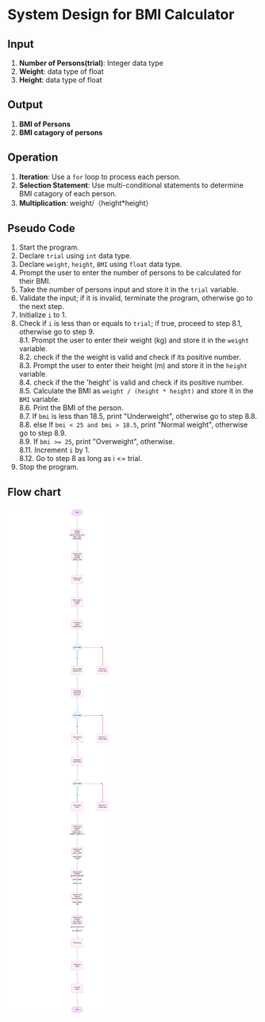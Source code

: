 # System Design for BMI Calculator

## Input
1. **Number of Persons(trial)**: Integer data type
2. **Weight**: data type of float
3. **Height**: data type of float
 
## Output
1. **BMI of Persons**
2. **BMI catagory of persons**

## Operation
1. **Iteration**: Use a `for` loop to process each person.
2. **Selection Statement**: Use multi-conditional statements to determine BMI catagory of each person.
3. **Multiplication**: weight/（height*height）

## Pseudo Code
1. Start the program.
2. Declare `trial` using `int` data type.
3. Declare `weight`, `height`, `BMI` using `float` data type.
4. Prompt the user to enter the number of persons to be calculated for their BMI.
5. Take the number of persons input and store it in the `trial` variable.
6. Validate the input; if it is invalid, terminate the program, otherwise go to the next step.
7. Initialize `i` to 1.
8. Check if `i` is less than or equals to `trial`; if true, proceed to step 8.1, otherwise go to step 9.   
    8.1. Prompt the user to enter their weight (kg) and store it in the `weight` variable.   
    8.2. check if the the weight is valid and check if its positive number.    
    8.3. Prompt the user to enter their height (m) and store it in the `height` variable.    
    8.4. check if the the 'height' is valid and check if its positive number.   
    8.5. Calculate the BMI as `weight / (height * height)` and store it in the `BMI` variable.   
    8.6. Print the BMI of the person.   
    8.7. If `bmi` is less than 18.5, print "Underweight", otherwise go to step 8.8.    
    8.8. else If `bmi < 25 and bmi > 18.5`, print "Normal weight", otherwise go to step 8.9.   
    8.9. If `bmi >= 25`, print "Overweight", otherwise.   
    8.11. Increment `i` by 1.   
    8.12. Go to step 8 as long as i <= trial.   
10. Stop the program.

## Flow chart
![Flowchart](bmi.png)
